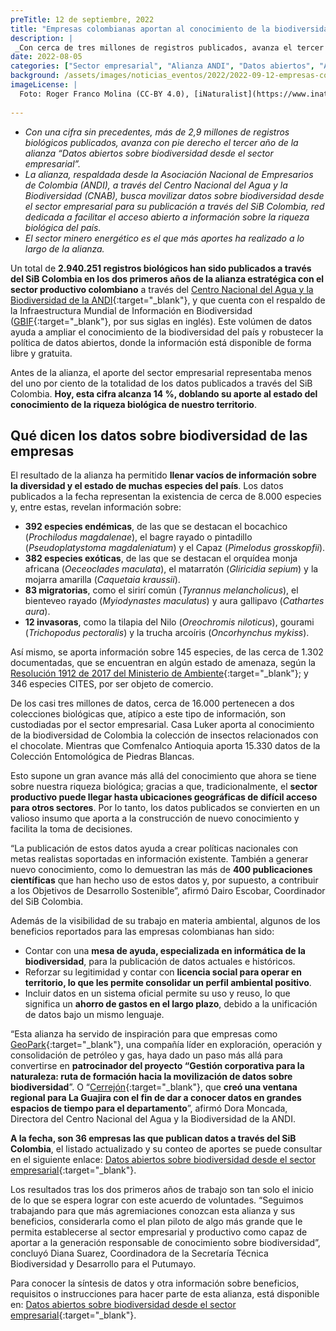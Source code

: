 ```yaml
---
preTitle: 12 de septiembre, 2022
title: "Empresas colombianas aportan al conocimiento de la biodiversidad del país"
description: |
 _Con cerca de tres millones de registros publicados, avanza el tercer año de la alianza entre la ANDI y el SiB Colombia: Datos abiertos sobre biodiversidad desde el sector empresarial._
date: 2022-08-05
categories: ["Sector empresarial", "Alianza ANDI", "Datos abiertos", "Aliados", "2022"]
background: /assets/images/noticias_eventos/2022/2022-09-12-empresas-colombianas-aportan-conocimiento-biodiversidad.jpg
imageLicense: |
  Foto: Roger Franco Molina (CC-BY 4.0), [iNaturalist](https://www.inaturalist.org/observations/17796354){:target="_blank"}.
  
---
```


* _Con una cifra sin precedentes, más de 2,9 millones de registros biológicos publicados, avanza con pie derecho el tercer año de la alianza “Datos abiertos sobre biodiversidad desde el sector empresarial”._
* _La alianza, respaldada desde la Asociación Nacional de Empresarios de Colombia (ANDI), a través del Centro Nacional del Agua y la Biodiversidad (CNAB), busca movilizar datos sobre biodiversidad desde el sector empresarial para su publicación a través del SiB Colombia, red dedicada a facilitar el acceso abierto a información sobre la riqueza biológica del país._
* _El sector minero energético es el que más aportes ha realizado a lo largo de la alianza._

Un total de **2.940.251 registros biológicos han sido publicados a través del SiB Colombia en los dos primeros años de la alianza estratégica con el sector productivo colombiano** a través del [Centro Nacional del Agua y la Biodiversidad de la ANDI](https://www.andi.com.co/Home/Pagina/21-centro-nacional-del-agua-y-la-biodiversida){:target="_blank"}, y que cuenta con el respaldo de la Infraestructura Mundial de Información en Biodiversidad ([GBIF](https://www.gbif.org/){:target="_blank"}, por sus siglas en inglés). Este volúmen de datos ayuda a ampliar el conocimiento de la biodiversidad del país y robustecer la política de datos abiertos, donde la información está disponible de forma libre y gratuita.

Antes de la alianza, el aporte del sector empresarial representaba menos del uno por ciento de la totalidad de los datos publicados a través del SiB Colombia. **Hoy, esta cifra alcanza 14 %, doblando su aporte al estado del conocimiento de la riqueza biológica de nuestro territorio**.

## Qué dicen los datos sobre biodiversidad de las empresas

El resultado de la alianza ha permitido **llenar vacíos de información sobre la diversidad y el estado de muchas especies del país**. Los datos publicados a la fecha representan la existencia de cerca de 8.000 especies y, entre estas, revelan información sobre:

* **392 especies endémicas**, de las que se destacan el bocachico (_Prochilodus magdalenae_), el bagre rayado​ o pintadillo (_Pseudoplatystoma magdaleniatum_) y el Capaz (_Pimelodus grosskopfii_).
* **382 especies exóticas**, de las que se destacan el orquídea monja africana (_Oeceoclades maculata_), el matarratón (_Gliricidia sepium_) y la mojarra amarilla (_Caquetaia kraussii_).
* **83 migratorias**, como el sirirí común (_Tyrannus melancholicus_), el bienteveo rayado (_Myiodynastes maculatus_) y aura gallipavo (_Cathartes aura_).
* **12 invasoras**, como la tilapia del Nilo (_Oreochromis niloticus_), gourami (_Trichopodus pectoralis_) y la trucha arcoíris (_Oncorhynchus mykiss_). 

Así mismo, se aporta información sobre 145 especies, de las cerca de 1.302 documentadas, que se encuentran en algún estado de amenaza, según la [Resolución 1912 de 2017 del Ministerio de Ambiente](https://www.minambiente.gov.co/wp-content/uploads/2021/10/resolucion-1912-de-2017.pdf){:target="_blank"}; y 346 especies CITES, por ser objeto de comercio.

De los casi tres millones de datos, cerca de 16.000 pertenecen a dos colecciones biológicas que, atípico a este tipo de información, son custodiadas por el sector empresarial. Casa Luker aporta al conocimiento de la biodiversidad de Colombia la colección de insectos relacionados con el chocolate. Mientras que Comfenalco Antioquia aporta 15.330 datos de la Colección Entomológica de Piedras Blancas.

Esto supone un gran avance más allá del conocimiento que ahora se tiene sobre nuestra riqueza biológica; gracias a que, tradicionalmente, el **sector productivo puede llegar hasta ubicaciones geográficas de difícil acceso para otros sectores**. Por lo tanto, los datos publicados se convierten en un valioso insumo que aporta a la construcción de nuevo conocimiento y facilita la toma de decisiones.

“La publicación de estos datos ayuda a crear políticas nacionales con metas realistas soportadas en información existente. También a generar nuevo conocimiento, como lo demuestran las más de **400 publicaciones científicas** que han hecho uso de estos datos y, por supuesto, a contribuir a los Objetivos de Desarrollo Sostenible”, afirmó Dairo Escobar, Coordinador del SiB Colombia.

Además de la visibilidad de su trabajo en materia ambiental, algunos de los beneficios reportados para las empresas colombianas han sido:

* Contar con una **mesa de ayuda, especializada en informática de la biodiversidad**, para la publicación de datos actuales e históricos.
* Reforzar su legitimidad y contar con **licencia social para operar en territorio, lo que les permite consolidar un perfil ambiental positivo**.
* Incluir datos en un sistema oficial permite su uso y reuso, lo que significa un **ahorro de gastos en el largo plazo**, debido a la unificación de datos bajo un mismo lenguaje.

“Esta alianza ha servido de inspiración para que empresas como [GeoPark](https://www.geo-park.com){:target="_blank"}, una compañía líder en exploración, operación y consolidación de petróleo y gas, haya dado un paso más allá para convertirse en **patrocinador del proyecto “Gestión corporativa para la naturaleza: ruta de formación hacia la movilización de datos sobre biodiversidad**”. O “[Cerrejón](https://www.cerrejon.com/){:target="_blank"}, que **creó una ventana regional para La Guajira con el fin de dar a conocer datos en grandes espacios de tiempo para el departamento**”, afirmó Dora Moncada, Directora del Centro Nacional del Agua y la Biodiversidad de la ANDI. 

**A la fecha, son 36 empresas las que publican datos a través del SiB Colombia**, el listado actualizado y su conteo de aportes se puede consultar en el siguiente enlace: [Datos abiertos sobre biodiversidad desde el sector empresarial](https://biodiversidad.co/empresas#cu%C3%A1les-empresas-ya-publican-datos){:target="_blank"}.

Los resultados tras los dos primeros años de trabajo son tan solo el inicio de lo que se espera lograr con este acuerdo de voluntades. “Seguimos trabajando para que más agremiaciones conozcan esta alianza y sus beneficios, considerarla como el plan piloto de algo más grande que le permita establecerse al sector empresarial y productivo como capaz de aportar a la generación responsable de conocimiento sobre biodiversidad”, concluyó Diana Suarez, Coordinadora de la Secretaría Técnica Biodiversidad y Desarrollo para el Putumayo.

Para conocer la síntesis de datos y otra información sobre beneficios, requisitos o instrucciones para hacer parte de esta alianza, está disponible en: [Datos abiertos sobre biodiversidad desde el sector empresarial](https://biodiversidad.co/empresas#beneficios-de-compartir-datos){:target="_blank"}. 

